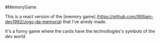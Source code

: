 #MemoryGame

This is a react version of the [memory game].(https://github.com/William-dev1992/Jogo-da-memoria) that I've alredy made.

It's a funny game where the cards have the technollogies's symbols of the dev world.
